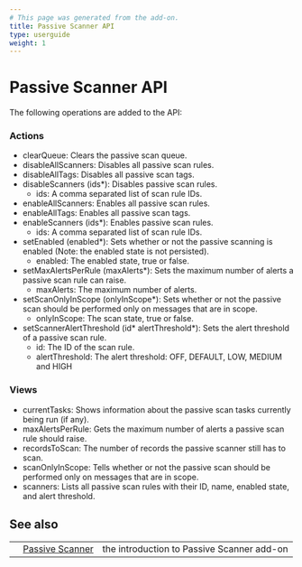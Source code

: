 ```yaml
---
# This page was generated from the add-on.
title: Passive Scanner API
type: userguide
weight: 1
---
```


# Passive Scanner API

The following operations are added to the API:

### Actions

* clearQueue: Clears the passive scan queue.
* disableAllScanners: Disables all passive scan rules.
* disableAllTags: Disables all passive scan tags.
* disableScanners (ids\*): Disables passive scan rules.
    * ids: A comma separated list of scan rule IDs.
* enableAllScanners: Enables all passive scan rules.
* enableAllTags: Enables all passive scan tags.
* enableScanners (ids\*): Enables passive scan rules.
    * ids: A comma separated list of scan rule IDs.
* setEnabled (enabled\*): Sets whether or not the passive scanning is enabled (Note: the enabled state is not persisted).
    * enabled: The enabled state, true or false.
* setMaxAlertsPerRule (maxAlerts\*): Sets the maximum number of alerts a passive scan rule can raise.
    * maxAlerts: The maximum number of alerts.
* setScanOnlyInScope (onlyInScope\*): Sets whether or not the passive scan should be performed only on messages that are in scope.
    * onlyInScope: The scan state, true or false.
* setScannerAlertThreshold (id\* alertThreshold\*): Sets the alert threshold of a passive scan rule.
    * id: The ID of the scan rule.
    * alertThreshold: The alert threshold: OFF, DEFAULT, LOW, MEDIUM and HIGH

### Views

* currentTasks: Shows information about the passive scan tasks currently being run (if any).
* maxAlertsPerRule: Gets the maximum number of alerts a passive scan rule should raise.
* recordsToScan: The number of records the passive scanner still has to scan.
* scanOnlyInScope: Tells whether or not the passive scan should be performed only on messages that are in scope.
* scanners: Lists all passive scan rules with their ID, name, enabled state, and alert threshold.

## See also

|   |                                                          |                                            |
|---|----------------------------------------------------------|--------------------------------------------|
|   | [Passive Scanner](/docs/desktop/addons/passive-scanner/) | the introduction to Passive Scanner add-on |
